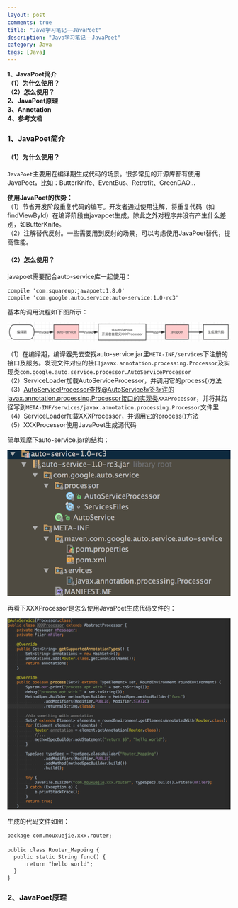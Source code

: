 ```yaml
---
layout: post
comments: true
title: "Java学习笔记——JavaPoet"
description: "Java学习笔记——JavaPoet"
category: Java
tags: [Java]
---
```



**1、JavaPoet简介**    
**（1）为什么使用？**    
**（2）怎么使用？**    
**2、JavaPoet原理**    
**3、Annotation**    
**4、参考文档**    

<!--more-->

### 1、JavaPoet简介

#### （1）为什么使用？

`JavaPoet`主要用在编译期生成代码的场景。很多常见的开源库都有使用JavaPoet，比如：ButterKnife、EventBus、Retrofit、GreenDAO...

**使用JavaPoet的优势：**    
（1）节省开发阶段重复代码的编写。开发者通过使用注解，将重复代码（如findViewById）在编译阶段由javapoet生成，除此之外对程序并没有产生什么差别，如ButterKnife。    
（2）注解替代反射。一些需要用到反射的场景，可以考虑使用JavaPoet替代，提高性能。

#### （2）怎么使用？

javapoet需要配合auto-service库一起使用：

    compile 'com.squareup:javapoet:1.8.0'
    compile 'com.google.auto.service:auto-service:1.0-rc3'

基本的调用流程如下图所示：

![](/image/2018-04-18-learning-notes-javapoet/invoke-flow.png)
    
（1）在编译期，编译器先去查找auto-service.jar里`META-INF/services`下注册的接口及服务。发现文件对应的接口`javax.annotation.processing.Processor`及实现类`com.google.auto.service.processor.AutoServiceProcessor`    
（2）ServiceLoader加载AutoServiceProcessor，并调用它的process()方法    
（3）AutoServiceProcessor查找@AutoService标签标注的javax.annotation.processing.Processor接口的实现类`XXXProcessor`，并将其路径写到`META-INF/services/javax.annotation.processing.Processor`文件里    
（4）ServiceLoader加载XXXProcessor，并调用它的process()方法    
（5）XXXProcessor使用JavaPoet生成源代码

简单观摩下auto-service.jar的结构：

![](/image/2018-04-18-learning-notes-javapoet/auto-service.png)

再看下XXXProcessor是怎么使用JavaPoet生成代码文件的：

![](/image/2018-04-18-learning-notes-javapoet/xxxprocessor.png)

生成的代码文件如图：

    package com.mouxuejie.xxx.router;

    public class Router_Mapping {
      public static String func() {
          return "hello world";
      }
    }

### 2、JavaPoet原理

